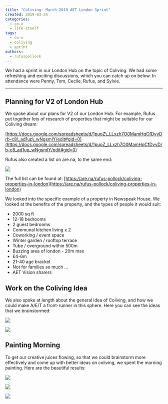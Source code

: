 ```yaml
---
title: "Coliving: March 2019 AET London Sprint"
created: 2019-03-24
categories: 
  - co-x
  - life-itself
tags: 
  - co-x
  - coliving
  - sprint
authors: 
  - rufuspollock
---
```


We had a sprint in our London Hub on the topic of Coliving. We had some refreshing and exciting discussions, which you can catch up on below. In attendance were Penny, Tom, Cecile, Rufus, and Sylvie.

* * *

## Planning for V2 of London Hub

We spoke about our plans for V2 of our London Hub. For example, Rufus put together lots of research of properties that might be suitable for our Coliving dream:

[https://docs.google.com/spreadsheets/d/1puoZ\_LLxzh7O0MamHqCfDvyDrb-c8\_ad1up\_wNgsmIY/edit#gid=0](https://docs.google.com/spreadsheets/d/1puoZ_LLxzh7O0MamHqCfDvyDrb-c8_ad1up_wNgsmIY/edit#gid=0)

Rufus also created a list on are.na, to the same end:

![](/assets/images/Screenshot-2021-08-24-at-09.41.16-1024x471.png)

The full list can be found at: [https://are.na/rufus-pollock/coliving-properties-in-london](https://are.na/rufus-pollock/coliving-properties-in-london)

We looked into the specific example of a property in Newspeak House. We looked at the benefits of the property, and the types of people it would suit:

- 2000 sq ft
- 12-18 bedrooms
- 2 guest bedrooms
- Communal kitchen living x 2
- Coworking / event space
- Winter garden / rooftop terrace
- Tube / overground within 500m
- Buzzing area of london - 20m max
- £4-6m
- 21-40 age bracket
- Not for families so much …
- AET Vision sharers

## Work on the Coliving Idea

We also spoke at length about the general idea of Coliving, and how we could make A/E/T a front-runner in this sphere. Here you can see the ideas that we brainstormed:

![](/assets/images/brainstorm-1024x639.jpeg)

![](/assets/images/brainstorm-2--1024x715.jpeg)

## Painting Morning

To get our creative juices flowing, so that we could brainstorm more effectively and come up with better ideas on coliving, we spent the morning painting. Here are the beautiful results:

![](/assets/images/painting-2--1024x621.jpeg)

![](/assets/images/banana-657x1024.jpeg)

![](/assets/images/painting1--739x1024.jpeg)
